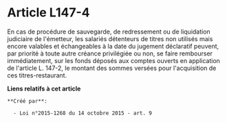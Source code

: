 # Article L147-4

En cas de procédure de sauvegarde, de redressement ou de liquidation judiciaire de l'émetteur, les salariés détenteurs de
titres non utilisés mais encore valables et échangeables à la date du jugement déclaratif peuvent, par priorité à toute autre
créance privilégiée ou non, se faire rembourser immédiatement, sur les fonds déposés aux comptes ouverts en application de
l'article L. 147-2, le montant des sommes versées pour l'acquisition de ces titres-restaurant.

**Liens relatifs à cet article**

	**Créé par**:

	  - Loi n°2015-1268 du 14 octobre 2015 - art. 9
